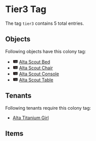 # Tier3 Tag

The tag `tier3` contains 5 total entries.

## Objects

Following objects have this colony tag:

- <img src="https://raw.githubusercontent.com/Ceterai/Enternia/main/objects/alta/eds/decorative/table/icon.png" alt="Alta Scout Bed icon" loading="lazy" height="16px" width="auto" /> [Alta Scout Bed](https://ceterai.github.io/MyEnternia/Wiki/AltaScoutBed)
- <img src="https://raw.githubusercontent.com/Ceterai/Enternia/main/objects/alta/eds/decorative/table/icon.png" alt="Alta Scout Chair icon" loading="lazy" height="16px" width="auto" /> [Alta Scout Chair](https://ceterai.github.io/MyEnternia/Wiki/AltaScoutChair)
- <img src="https://raw.githubusercontent.com/Ceterai/Enternia/main/objects/alta/eds/decorative/table/icon.png" alt="Alta Scout Console icon" loading="lazy" height="16px" width="auto" /> [Alta Scout Console](https://ceterai.github.io/MyEnternia/Wiki/AltaScoutConsole)
- <img src="https://raw.githubusercontent.com/Ceterai/Enternia/main/objects/alta/eds/decorative/table/icon.png" alt="Alta Scout Table icon" loading="lazy" height="16px" width="auto" /> [Alta Scout Table](https://ceterai.github.io/MyEnternia/Wiki/AltaScoutTable)

## Tenants

Following tenants require this colony tag:

- [Alta Titanium Girl](https://ceterai.github.io/MyEnternia/Wiki/AltaTitaniumGirl)

## Items
